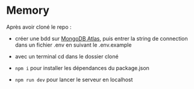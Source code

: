 # Memory

Après avoir cloné le repo :

+ créer une bdd sur [MongoDB Atlas](https://nodeca.github.io/pica/demo/), puis entrer la string de connection dans un fichier .env en suivant le .env.example


+ avec un terminal cd dans le dossier cloné


+ `npm i` pour installer les dépendances du package.json


+ `npm run dev` pour lancer le serveur en localhost

